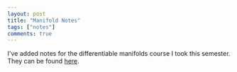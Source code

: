 ```yaml
---
layout: post
title: "Manifold Notes"
tags: ["notes"]
comments: true
---
```


I've added notes for the differentiable manifolds course I took this semester. They can be found [here]({{site.baseurl}}/pdfs/6520_notes.pdf).
